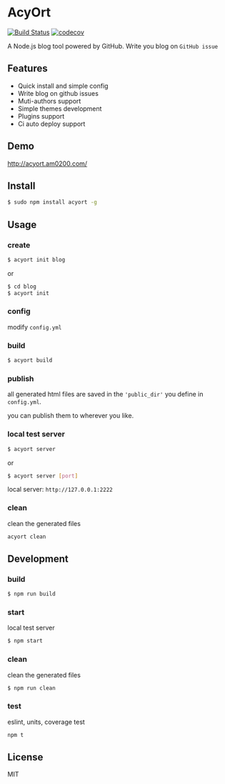 # AcyOrt

[![Build Status](https://travis-ci.org/acyortjs/acyort.svg?branch=master)](https://travis-ci.org/acyortjs/acyort)
[![codecov](https://codecov.io/gh/acyortjs/acyort/branch/master/graph/badge.svg)](https://codecov.io/gh/acyortjs/acyort)

A Node.js blog tool powered by GitHub. Write you blog on `GitHub issue`

## Features

- Quick install and simple config
- Write blog on github issues
- Muti-authors support
- Simple themes development
- Plugins support
- Ci auto deploy support

## Demo

http://acyort.am0200.com/

## Install

```bash
$ sudo npm install acyort -g
```

## Usage

### create

```bash
$ acyort init blog
```

or

```bash
$ cd blog
$ acyort init
```

### config

modify `config.yml`

### build

```bash
$ acyort build
```

### publish

all generated html files are saved in the `'public_dir'` you define in `config.yml`.

you can publish them to wherever you like.

### local test server

```bash
$ acyort server
```

or

```bash
$ acyort server [port]
```

local server: `http://127.0.0.1:2222`

### clean

clean the generated files

```bash
acyort clean
```

## Development

### build

```bash
$ npm run build
```

### start

local test server

```bash
$ npm start
```

### clean

clean the generated files

```bash
$ npm run clean
```

### test

eslint, units, coverage test

```bash
npm t
```

## License

MIT
